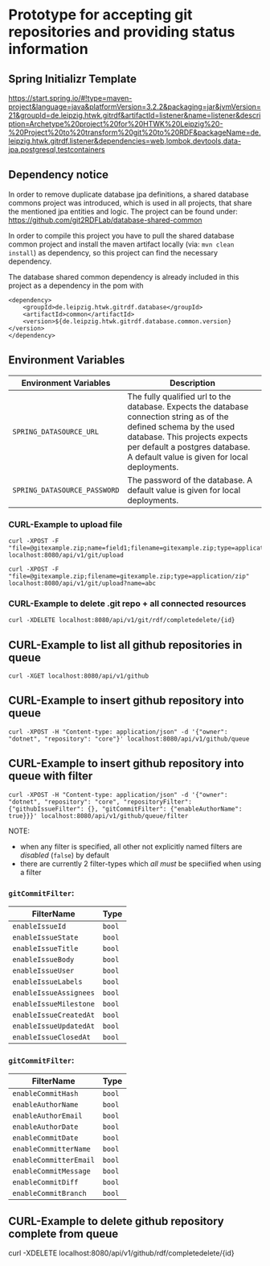 # Prototype for accepting git repositories and providing status information

## Spring Initializr Template
https://start.spring.io/#!type=maven-project&language=java&platformVersion=3.2.2&packaging=jar&jvmVersion=21&groupId=de.leipzig.htwk.gitrdf&artifactId=listener&name=listener&description=Archetype%20project%20for%20HTWK%20Leipzig%20-%20Project%20to%20transform%20git%20to%20RDF&packageName=de.leipzig.htwk.gitrdf.listener&dependencies=web,lombok,devtools,data-jpa,postgresql,testcontainers

## Dependency notice

In order to remove duplicate database jpa definitions, a shared database commons project was introduced, which is used
in all projects, that share the mentioned jpa entities and logic.
The project can be found under: https://github.com/git2RDFLab/database-shared-common

In order to compile this project you have to pull the shared database common project and install the maven artifact locally
(via: `mvn clean install`) as dependency, so this project can find the necessary dependency.

The database shared common dependency is already included in this project as a dependency in the pom with

```
<dependency>
	<groupId>de.leipzig.htwk.gitrdf.database</groupId>
	<artifactId>common</artifactId>
	<version>${de.leipzig.htwk.gitrdf.database.common.version}</version>
</dependency>
```

## Environment Variables

| Environment Variables      | Description                                                                                                                                                                                                                           |
|----------------------------|---------------------------------------------------------------------------------------------------------------------------------------------------------------------------------------------------------------------------------------|
| `SPRING_DATASOURCE_URL`      | The fully qualified url to the database. Expects the database connection string as of the defined schema by the used database. This projects expects per default a postgres database. A default value is given for local deployments. |
| `SPRING_DATASOURCE_PASSWORD` | The password of the database. A default value is given for local deployments.                                                                                                                                                         |

### CURL-Example to upload file
```
curl -XPOST -F "file=@gitexample.zip;name=field1;filename=gitexample.zip;type=application/zip" localhost:8080/api/v1/git/upload
```

```
curl -XPOST -F "file=@gitexample.zip;filename=gitexample.zip;type=application/zip" localhost:8080/api/v1/git/upload?name=abc
```

### CURL-Example to delete .git repo + all connected resources
```
curl -XDELETE localhost:8080/api/v1/git/rdf/completedelete/{id}
```

## CURL-Example to list all github repositories in queue
```
curl -XGET localhost:8080/api/v1/github
```
## CURL-Example to insert github repository into queue
```
curl -XPOST -H "Content-type: application/json" -d '{"owner": "dotnet", "repository": "core"}' localhost:8080/api/v1/github/queue
```
## CURL-Example to insert github repository into queue with filter
```
curl -XPOST -H "Content-type: application/json" -d '{"owner": "dotnet", "repository": "core", "repositoryFilter": {"githubIssueFilter": {}, "gitCommitFilter": {"enableAuthorName": true}}}' localhost:8080/api/v1/github/queue/filter
```

NOTE:
- when any filter is specified, all other not explicitly named filters are _disabled_ (`false`) by default
- there are currently 2 filter-types which _all must_ be speciified when using a filter

### `gitCommitFilter`:
| FilterName |  Type |
| ----- | ----------- |
| `enableIssueId` | `bool` |
| `enableIssueState` | `bool` |
| `enableIssueTitle` | `bool` |
| `enableIssueBody` | `bool` |
| `enableIssueUser` | `bool` |
| `enableIssueLabels` | `bool` |
| `enableIssueAssignees` | `bool` |
| `enableIssueMilestone` | `bool` |
| `enableIssueCreatedAt` | `bool` |
| `enableIssueUpdatedAt` | `bool` |
| `enableIssueClosedAt` | `bool` |

### `gitCommitFilter`:
| FilterName | Type |
| ----- | ----------- |
| `enableCommitHash` | `bool` | 
| `enableAuthorName` | `bool` | 
| `enableAuthorEmail` | `bool` | 
| `enableAuthorDate` | `bool` | 
| `enableCommitDate` | `bool` | 
| `enableCommitterName` | `bool` | 
| `enableCommitterEmail` | `bool` | 
| `enableCommitMessage` | `bool` | 
| `enableCommitDiff` | `bool` | 
| `enableCommitBranch` | `bool` | 

## CURL-Example to delete github repository complete from queue
curl -XDELETE localhost:8080/api/v1/github/rdf/completedelete/{id}

